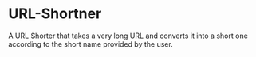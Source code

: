 # URL-Shortner
A URL Shorter that takes a very long URL and converts it into a short one according to the short name provided by the user.
